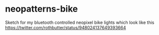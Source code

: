 # neopatterns-bike

Sketch for my bluetooth controlled neopixel bike lights which look like this https://twitter.com/rothbutter/status/948024137649393664
